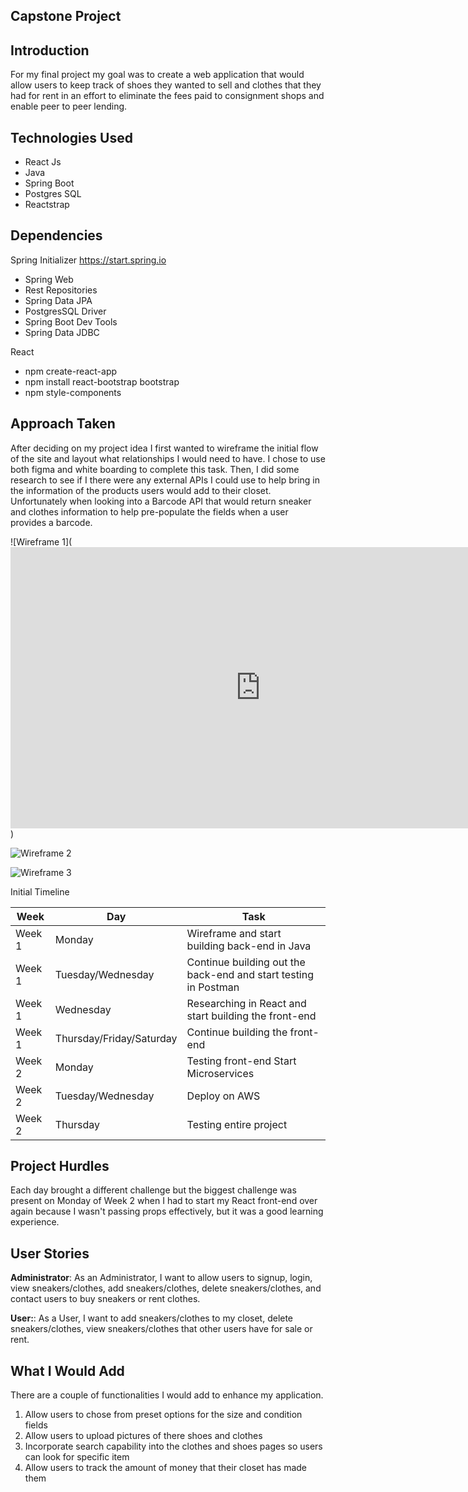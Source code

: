 ## Capstone Project

## Introduction

For my final project my goal was to create a web application that would allow users to keep track of shoes they wanted to sell and clothes that they had for rent in an effort to eliminate the fees paid to consignment shops and enable peer to peer lending.

## Technologies Used
- React Js
- Java
- Spring Boot
- Postgres SQL
- Reactstrap

## Dependencies

Spring Initializer
https://start.spring.io

- Spring Web
- Rest Repositories
- Spring Data JPA
- PostgresSQL Driver
- Spring Boot Dev Tools
- Spring Data JDBC

React
- npm create-react-app
- npm install react-bootstrap bootstrap
- npm style-components

## Approach Taken

After deciding on my project idea I first wanted to wireframe the initial flow of the site and layout what relationships I would need to have. I chose to use both figma and white boarding to complete this task. Then, I did some research to see if I there were any external APIs I could use to  help bring in the information of the products users would add to their closet. Unfortunately when looking into a Barcode API that would return sneaker and clothes information to help pre-populate the fields when a user provides a barcode.



![Wireframe 1](<iframe style="border: none;" width="800" height="450" src="https://www.figma.com/embed?embed_host=share&url=https%3A%2F%2Fwww.figma.com%2Ffile%2FaZgcCHNdA9mSzrM02ENtZ2%2FPrototyping-in-Figma%3Fnode-id%3D5%253A16" allowfullscreen></iframe>)


![Wireframe 2](/assets/sneakerframe1.png)

![Wireframe 3](/assets/sneakerframe2.png)

Initial Timeline

Week| Day | Task
----| ---- | ----
Week 1 |Monday | Wireframe and start building back-end in Java
Week 1 |Tuesday/Wednesday | Continue building out the back-end and start testing in Postman
Week 1 |Wednesday |Researching in React and start building the front-end
Week 1 |Thursday/Friday/Saturday | Continue building the front-end
Week 2 |Monday | Testing front-end Start Microservices
Week 2 |Tuesday/Wednesday | Deploy on AWS
Week 2 |Thursday | Testing entire project


## Project Hurdles

Each day brought a different challenge but the biggest challenge was present on Monday of Week 2 when I had to start my React front-end over again because I wasn't passing props effectively, but it was a good learning experience.

## User Stories

**Administrator**: As an Administrator, I want to allow users to signup, login, view sneakers/clothes, add sneakers/clothes, delete sneakers/clothes, and contact users to buy sneakers or rent clothes.

**User:**: As a User, I want to add sneakers/clothes to my closet, delete sneakers/clothes, view sneakers/clothes that other users have for sale or rent.


## What I Would Add

There are a couple of functionalities I would add to enhance my application.

1. Allow users to chose from preset options for the size and condition fields
2. Allow users to upload pictures of there shoes and clothes
3. Incorporate search capability into the clothes and shoes pages so users can look for specific item
4. Allow users to track the amount of money that their closet has made them

